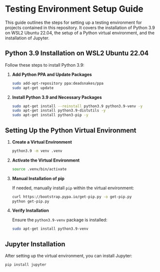 
# Testing Environment Setup Guide

This guide outlines the steps for setting up a testing environment for projects contained in this repository. It covers the installation of Python 3.9 on WSL2 Ubuntu 22.04, the setup of a Python virtual environment, and the installation of Jupyter.

## Python 3.9 Installation on WSL2 Ubuntu 22.04

Follow these steps to install Python 3.9:

1. **Add Python PPA and Update Packages**

   ```bash
   sudo add-apt-repository ppa:deadsnakes/ppa
   sudo apt-get update
   ```

2. **Install Python 3.9 and Necessary Packages**

   ```bash
   sudo apt-get install --reinstall python3.9 python3.9-venv -y
   sudo apt-get install python3.9-distutils -y
   sudo apt-get install python3-pip -y
   ```

## Setting Up the Python Virtual Environment

1. **Create a Virtual Environment**

   ```bash
   python3.9 -m venv .venv
   ```

2. **Activate the Virtual Environment**

   ```bash
   source .venv/bin/activate
   ```

3. **Manual Installation of pip**

   If needed, manually install `pip` within the virtual environment:

   ```bash
   curl https://bootstrap.pypa.io/get-pip.py -o get-pip.py
   python get-pip.py
   ```

4. **Verify Installation**

   Ensure the `python3.9-venv` package is installed:

   ```bash
   sudo apt-get install python3.9-venv
   ```

## Jupyter Installation

After setting up the virtual environment, you can install Jupyter:

```bash
pip install jupyter
```
